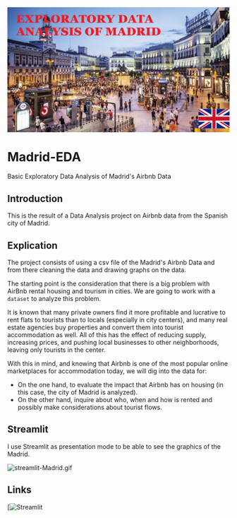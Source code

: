 <img src="madrid_intro.png" style="display: block; margin: auto;">

# Madrid-EDA
Basic Exploratory Data Analysis of Madrid's Airbnb Data

## Introduction
This is the result of a Data Analysis project on Airbnb data from the Spanish city of Madrid.

## Explication
The project consists of using a csv file of the Madrid's Airbnb Data and from there cleaning the data and drawing graphs on the data.

The starting point is the consideration that there is a big problem with AirBnb rental housing and tourism in cities. We are going to work with a `dataset` to analyze this problem.

It is known that many private owners find it more profitable and lucrative to rent flats to tourists than to locals (especially in city centers), and many real estate agencies buy properties and convert them into tourist accommodation as well. All of this has the effect of reducing supply, increasing prices, and pushing local businesses to other neighborhoods, leaving only tourists in the center.

With this in mind, and knowing that Airbnb is one of the most popular online marketplaces for accommodation today, we will dig into the data for:

- On the one hand, to evaluate the impact that Airbnb has on housing (in this case, the city of Madrid is analyzed).
- On the other hand, inquire about who, when and how is rented and possibly make considerations about tourist flows.

## Streamlit
I use Streamlit as presentation mode to be able to see the graphics of the Madrid.

![streamlit-Madrid.gif](https://github.com/ntr94/Madrid-EDA/blob/main/streamlit-Madrid.gif)

## Links

[![Streamlit](https://ntr94-madrid-eda-madrid-app-16ynzo.streamlit.app/)
